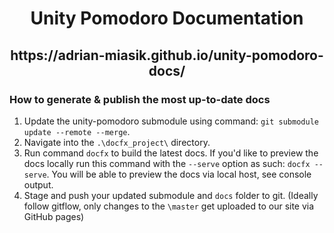 <h1 align="center">Unity Pomodoro Documentation</h1>

<h2 align="center">https://adrian-miasik.github.io/unity-pomodoro-docs/</h2>

### How to generate & publish the most up-to-date docs
1. Update the unity-pomodoro submodule using command: `git submodule update --remote --merge`.
2. Navigate into the `.\docfx_project\` directory. 
3. Run command `docfx` to build the latest docs. If you'd like to preview the docs locally run this command with the `--serve` option as such: `docfx --serve`. You will be able to preview the docs via local host, see console output.
4. Stage and push your updated submodule and `docs` folder to git. (Ideally follow gitflow, only changes to the `\master` get uploaded to our site via GitHub pages)
